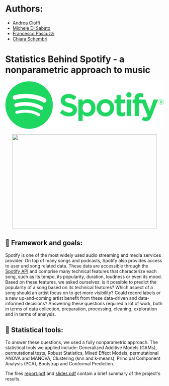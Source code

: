 # Authors:

* [Andrea Cioffi](https://www.linkedin.com/in/andrea-cioffi-9799ba206/)
* [Michele Di Sabato](https://www.linkedin.com/in/michele-di-sabato/)
* [Francesco Pascuzzi](https://www.linkedin.com/in/fr-pscz/)
* [Chiara Schembri](https://www.linkedin.com/in/chiara-schembri-06398a223/)


# Statistics Behind Spotify - a nonparametric approach to music
![spotify_logo](readme_images/spotify_logo.png)
<p align="center">
  <img width="460" height="300" src="readme_images/spotify_logo.png/460/300">
</p>

## :dart: Framework and goals:
Spotify is one of the most widely used audio streaming and media services provider. On top of many songs and podcasts, Spotify also provides access to user and song related data. These data are accessible through the [Spotify API](https://developer.spotify.com/console/) and comprise many technical features that characterize each song, such as its tempo, its popularity, duration, loudness or even its mood. Based on these features, we asked ourselves: is it possible to predict the popularity of a song based on its technical features? Which aspect of a song should an artist focus on to get more visibility? Could record labels or a new up-and-coming artist benefit from these data-driven and data-informed decisions? Answering these questions required a lot of work, both in terms of data collection, preparation, processing, cleaning, exploration and in terms of analysis.

## :wrench: Statistical tools:
To answer these questions, we used a fully nonparametric approach. The statistical tools we applied include: Generalized Additive Models (GAMs), permutational tests, Robust Statistics, Mixed Effect Models, permutational ANOVA and MANOVA, Clustering (knn and k-means), Principal Component Analysis (PCA), Bootstrap and Conformal Prediction.

The files [report.pdf](/report.pdf) and [slides.pdf](slides.pdf) contain a brief summary of the project's results.
